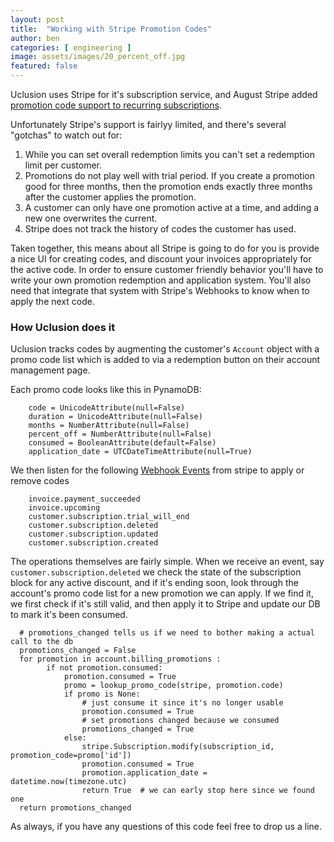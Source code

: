 ```yaml
---
layout: post
title:  "Working with Stripe Promotion Codes"
author: ben
categories: [ engineering ]
image: assets/images/20_percent_off.jpg
featured: false
---
```


Uclusion uses Stripe for it's subscription service, and August Stripe added
[promotion code support to recurring subscriptions](https://support.stripe.com/questions/promotion-codes).

Unfortunately Stripe's support is fairlyy limited, and there's several "gotchas" to watch out for:

1. While you can set overall redemption limits you can't set a redemption limit per customer.
1. Promotions do not play well with trial period. If you create a promotion good for three months,
then the promotion ends exactly three months after the customer applies the promotion.
1. A customer can only have one promotion active at a time, and adding a new one overwrites the current.
1. Stripe does not track the history of codes the customer has used.

Taken together, this means about all Stripe is going to do for you is provide a nice UI for creating
codes, and discount your invoices appropriately for the active code. In order to ensure customer
friendly behavior you'll have to write your own promotion redemption and application system. You'll also
need that integrate that system with  Stripe's Webhooks to know when to apply the next code.

### How Uclusion does it ###
Uclusion tracks codes by augmenting the customer's `Account` object with a promo code list which is
added to via a redemption button on their account management page.

Each promo code looks like this in PynamoDB:
```
    code = UnicodeAttribute(null=False)
    duration = UnicodeAttribute(null=False)
    months = NumberAttribute(null=False)
    percent_off = NumberAttribute(null=False)
    consumed = BooleanAttribute(default=False)
    application_date = UTCDateTimeAttribute(null=True)
```
We then listen for the following [Webhook Events](https://stripe.com/docs/api/events) from stripe to apply or remove codes
```
    invoice.payment_succeeded
    invoice.upcoming
    customer.subscription.trial_will_end
    customer.subscription.deleted
    customer.subscription.updated
    customer.subscription.created
```
The operations themselves are fairly simple. When we receive an event, say `customer.subscription.deleted`
we check the state of the subscription block for any active discount, and if it's ending soon, look through the account's
promo code list for a new promotion we can apply. If we find it, we first check if it's still valid, and then apply it to Stripe and
update our DB to mark it's been consumed.
```
  # promotions_changed tells us if we need to bother making a actual call to the db
  promotions_changed = False
  for promotion in account.billing_promotions :
        if not promotion.consumed:
            promotion.consumed = True
            promo = lookup_promo_code(stripe, promotion.code)
            if promo is None:
                # just consume it since it's no longer usable
                promotion.consumed = True
                # set promotions changed because we consumed
                promotions_changed = True
            else:
                stripe.Subscription.modify(subscription_id, promotion_code=promo['id'])
                promotion.consumed = True
                promotion.application_date = datetime.now(timezone.utc)
                return True  # we can early stop here since we found one
  return promotions_changed
```
As always, if you have any questions of this code feel free to drop us a line.
